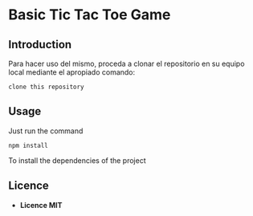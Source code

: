 # Basic Tic Tac Toe Game

## Introduction

Para hacer uso del mismo, proceda a clonar el repositorio en su equipo local mediante el apropiado comando:

```
clone this repository
```

## Usage

Just run the command

```
npm install
```

To install the dependencies of the project

## Licence

* **Licence MIT**
